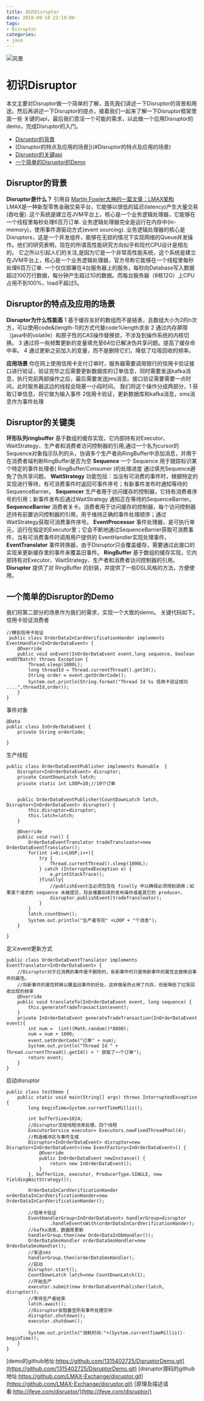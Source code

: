 ```yaml
---
title: 初识Disruptor
date: 2018-09-18 22:19:00
tags: 
- Disruptor
categories:
- java
---
```

![风景](初识Disruptor/1.jpg)
# 初识Disruptor
本文主要对Disruptor做一个简单的了解，首先我们讲述一下Disruptor的背景和用途。然后再讲述一下Disruptor的提点，接着我们一起来了解一下Disruptor框架里面一些
关键的api，最后我们意淫一个可能的需求，以此做一个应用Disruptor的demo，完成Disruptor的入门。

- [Disruptor的背景](#Disruptor的背景)
- [Disruptor的特点及应用的场景])(#Disruptor的特点及应用的场景)
- [Disruptor的关键api](#Disruptor的关键类)
- [一个简单的Disruptor的Demo](#一个简单的Disruptor的Demo)
<!-- more -->

## Disruptor的背景
 **Disruptor是什么？**
引用自 [Martin Fowler大神的一篇文章：LMAX架构](https://martinfowler.com/articles/lmax.html)   
LMAX是一种新型零售金融交易平台，它能够以很低的延迟(latency)产生大量交易(吞吐量). 这个系统是建立在JVM平台上，核心是一个业务逻辑处理器，它能够在一个线程里每秒处理6百万订单. 业务逻辑处理器完全是运行在内存中(in-memory)，使用事件源驱动方式(event sourcing). 业务逻辑处理器的核心是Disruptors，这是一个并发组件，能够在无锁的情况下实现网络的Queue并发操作。他们的研究表明，现在的所谓高性能研究方向似乎和现代CPU设计是相左的。
它之所以引起人们的关注,是因为它是一个非常高性能系统，这个系统是建立在JVM平台上，核心是一个业务逻辑处理器，官方号称它能够在一个线程里每秒处理6百万订单.
一个仅仅部署在4台服务器上的服务，每秒向Database写入数据超过100万行数据，每分钟产生超过1G的数据。而每台服务器（8核12G）上CPU占用不到100%，load不超过5。

## Disruptor的特点及应用的场景

 **Disruptor为什么性能高**
 1 基于缓存友好的数组而不是链表，且数组大小为2的n次方，可以使用code&(length-1)的方式代替code%length求余
 2 通过内存屏障（java中的volatile）和原子性的CAS操作替换锁，不涉及到操作系统的内核切换。
 3 通过将一些频繁更新的变量填充至64位已解决伪共享问题。提高了缓存命中率。
 4 通过更新之前加入的变量，而不是删除它们，降低了垃圾回收的频率。
 
 **应用场景**
 你在网上使用信用卡支付订单时，服务器需要调用银行的信用卡验证接口进行验证，验证完毕之后需要更新数据库的订单信息，同时需要发送kafka消息，执行完前两部操作之后，最后需要发送jms消息。接口验证需要需要一点时间，此时服务器这边的线程会阻塞一小段时间。 我们将这个操作分成两部分，1 获取订单信息，将它做为输入事件 2信用卡验证，更新数据库和kafka消息，sms消息作为事件处理
## Disruptor的关键类
**环形队列ringbuffer**
基于数组的缓存实现，它内部持有对Executor、WaitStrategy、生产者和消费者访问控制器的引用,通过一个名为cursor的Sequence对象指示队列的头，协调多个生产者向RingBuffer中添加消息，并用于在消费者端判断RingBuffer是否为空
**Sequence**
 一个 Sequence 用于跟踪标识某个特定的事件处理者( RingBuffer/Consumer )的处理进度
 通过填充Sequence避免了伪共享问题。
**WaitStrategy**
 功能包括：当没有可消费的事件时，根据特定的实现进行等待，有可消费事件时返回可事件序号；有新事件发布时通知等待的 SequenceBarrier。
**Sequencer**
 生产者用于访问缓存的控制器，它持有消费者序号的引用；新事件发布后通过WaitStrategy 通知正在等待的SequenceBarrier。
**SequenceBarrier**
消费者关卡。消费者用于访问缓存的控制器，每个访问控制器还持有前置访问控制器的引用，用于维持正确的事件处理顺序；通过WaitStrategy获取可消费事件序号。
**EventProcessor**
事件处理器，是可执行单元，运行在指定的Executor里；它会不断地通过SequenceBarrier获取可消费事件，当有可消费事件时调用用户提供的 EventHandler实现处理事件。
**EventTranslator**
事件转换器，由于Disruptor只会覆盖缓存，需要通过此接口的实现来更新缓存里的事件来覆盖旧事件。
**RingBuffer**
基于数组的缓存实现，它内部持有对Executor、WaitStrategy、生产者和消费者访问控制器的引用。
**Disruptor**
提供了对 RingBuffer 的封装，并提供了一些DSL风格的方法，方便使用。

 ## 一个简单的Disruptor的Demo
 我们将第二部分的场景作为我们的需求，实现一个大致的demo。
 关键代码如下。
信用卡验证消费者
```
//模拟信用卡验证
 public class OrderDataInCardVerificationHander implements EventHandler<InOrderDataEvent> {
    @Override
    public void onEvent(InOrderDataEvent event,long sequence, boolean endOfBatch) throws Exception {
        Thread.sleep(1000L);
        long threadId = Thread.currentThread().getId();
        String order = event.getOrderCode();
        System.out.println(String.format("Thread Id %s 信用卡验证成功 ....",threadId,order));
    }
}
```
事件对象
```
@Data
public class InOrderDataEvent {
    private String orderCode;

}
```
生产线程
```
public class OrderDataEventPublisher implements Runnable  {
    Disruptor<InOrderDataEvent> disruptor;
    private CountDownLatch latch;
    private static int LOOP=10;//10个订单


    public OrderDataEventPublisher(CountDownLatch latch, Disruptor<InOrderDataEvent> disruptor) {
        this.disruptor=disruptor;
        this.latch=latch;
    }

    @Override
    public void run() {
        OrderDataEventTranslator tradeTransloator=new OrderDataEventTranslator();
        for(int i=0;i<LOOP;i++){
            try {
                Thread.currentThread().sleep(1000L);
            } catch (InterruptedException e) {
                e.printStackTrace();
            }finally{
                //publishEvent法必须包含在 finally 中以确保必须得到调用；如果某个请求的 sequence 未被提交，将会堵塞后续的发布操作或者其它的 producer。
                disruptor.publishEvent(tradeTransloator);
            }
        }
        latch.countDown();
        System.out.println("生产者写完" +LOOP + "个消息");
    }

}

```
定义event更新方式
```
public class OrderDataEventTranslator implements EventTranslator<InOrderDataEvent> {
    //Disruptor对于已消费的事件是不删除的，有新事件时只是用新事件的属性去替换旧事件的属性。
    //将新事件的属性转移以覆盖旧事件的好处，这样做虽然占用了内存，但是降低了垃圾回收出现的频率
    @Override
    public void translateTo(InOrderDataEvent event, long sequence) {
        this.generateTradeTransaction(event);
    }
    private InOrderDataEvent generateTradeTransaction(InOrderDataEvent event){
        int num =  (int)(Math.random()*8000);
        num = num + 1000;
        event.setOrderCode("订单" + num);
        System.out.println("Thread Id " + Thread.currentThread().getId() + " 获取了一个订单");
        return event;
    }
}

```
启动disruptor
```
public class testDemo {
    public static void main(String[] args) throws InterruptedException {
        long beginTime=System.currentTimeMillis();

        int bufferSize=1024;
        //Disruptor交给线程池来处理，四个线程
        ExecutorService executor= Executors.newFixedThreadPool(4);
        //构造缓冲区与事件生成
        Disruptor<InOrderDataEvent> disruptor=new Disruptor<InOrderDataEvent>(new EventFactory<InOrderDataEvent>() {
            @Override
            public InOrderDataEvent newInstance() {
                return new InOrderDataEvent();
            }
        }, bufferSize, executor, ProducerType.SINGLE, new YieldingWaitStrategy());

        OrderDataInCardVerificationHander orderDataInCardVerificationHander=new OrderDataInCardVerificationHander();

        //信用卡验证
        EventHandlerGroup<InOrderDataEvent> handlerGroup=disruptor
                .handleEventsWith(orderDataInCardVerificationHander);
        //kafka消息，数据库更新
        handlerGroup.then(new OrderDataInDbHandler());
        OrderDataSmsHandler orderDataSmsHandler=new OrderDataSmsHandler();
        //发送sms
        handlerGroup.then(orderDataSmsHandler);
        //启动
        disruptor.start();
        CountDownLatch latch=new CountDownLatch(1);
        //开始生产
        executor.submit(new OrderDataEventPublisher(latch, disruptor));
        //等待生产者结束
        latch.await();
        //Disruptor会阻塞至所有事件处理完毕
        disruptor.shutdown();
        executor.shutdown();

        System.out.println("消耗时间:"+(System.currentTimeMillis()-beginTime));
    }
}
```
[demo的github地址:https://github.com/1315402725/DisruptorDemo.git](https://github.com/1315402725/DisruptorDemo.git)
[disruptor源码的github地址:https://github.com/LMAX-Exchange/disruptor.git](https://github.com/LMAX-Exchange/disruptor.git)
[原理及描述请看:http://ifeve.com/disruptor/](http://ifeve.com/disruptor/)


